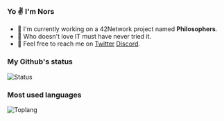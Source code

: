 ### Yo ✌️ I'm Nors

- 🔭 I'm currently working on a 42Network project named **Philosophers**.
- 🌱 Who doesn't love IT must have never tried it.
- 💬 Feel free to reach me on [Twitter](#) [Discord](#).

### My Github's status

![Status](https://github-readme-stats.vercel.app/api?username=norshiden&show_icons=true&theme=onedark)

### Most used languages

![Toplang](https://github-readme-stats.vercel.app/api/top-langs/?username=norshiden&layout=compact)
